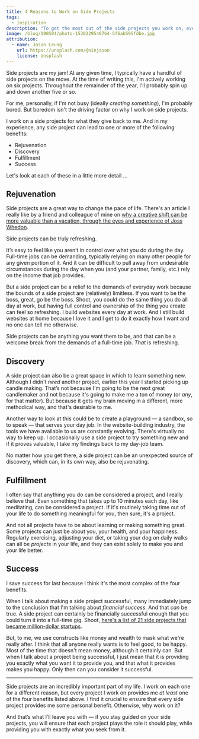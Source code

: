 ```yaml
---
title: 4 Reasons to Work on Side Projects
tags:
  - inspiration
description: "To get the most out of the side projects you work on, every project should provide you with at least one of four key benefits."
image: /blog/190504/photo-1530229540764-5f6ab595fdbe.jpg
attribution:
  - name: Jason Leung
    url: https://unsplash.com/@ninjason
    license: Unsplash
---
```


Side projects are my jam! At any given time, I typically have a handful of side projects on the move. At the time of writing this, I'm actively working on six projects. Throughout the remainder of the year, I'll probably spin up and down another five or so.

For me, personally, if I'm not busy (ideally _creating something_), I'm probably bored. But boredom isn't the driving factor on why I work on side projects.

I work on a side projects for what they give back to me. And in my experience, any side project can lead to one or more of the following benefits:

- Rejuvenation
- Discovery
- Fulfillment
- Success

Let's look at each of these in a little more detail ...

## Rejuvenation

Side projects are a great way to change the pace of life. There's an article I really like by a friend and colleague of mine on [why a creative shift can be more valuable than a vacation, through the eyes and experience of Joss Whedon](https://www.fastcompany.com/1681608/why-you-need-a-creative-shift-instead-of-a-vacation-as-explained-by-joss-whedon).

Side projects can be truly refreshing.

It’s easy to feel like you aren’t in control over what you do during the day. Full-time jobs can be demanding, typically relying on many other people for any given portion of it. And it can be difficult to pull away from undesirable circumstances during the day when you (and your partner, family, etc.) rely on the income that job provides.

But a side project can be a relief to the demands of everyday work because the bounds of a side project are (relatively) limitless. If you want to be the boss, great, go be the boss. Shoot, you could do the same thing you do all day at work, but having full control and ownership of the thing you create can feel so refreshing. I build websites every day at work. And I still build websites at home because I love it and I get to do it exactly how I want and no one can tell me otherwise.

Side projects can be anything you want them to be, and that can be a welcome break from the demands of a full-time job. _That_ is refreshing.

## Discovery

A side project can also be a great space in which to learn something new. Although I didn't _need_ another project, earlier this year I started picking up candle making. That’s not because I'm going to be the next great candlemaker and not because it's going to make me a ton of money (or _any_, for that matter). But because it gets my brain moving in a different, more methodical way, and that's desirable to me.

Another way to look at this could be to create a playground — a sandbox, so to speak — that serves your day job. In the website-building industry, the tools we have available to us are constantly evolving. There's virtually no way to keep up. I occasionally use a side project to try something new and if it proves valuable, I take my findings back to my day-job team.

No matter how you get there, a side project can be an unexpected source of discovery, which can, in its own way, also be rejuvenating.

## Fulfillment

I often say that anything you do can be considered a project, and I really believe that. Even something that takes up to 10 minutes each day, like meditating, can be considered a project. If it's routinely taking time out of your life to do something meaningful for you, then sure, it's a project.

And not all projects have to be about learning or making something great. Some projects can just be about you, your health, and your happiness. Regularly exercising, adjusting your diet, or taking your dog on daily walks can all be _projects_ in your life, and they can exist solely to make you and your life better.

## Success

I save success for last because I think it's the most complex of the four benefits.

When I talk about making a side project successful, many immediately jump to the conclusion that I'm talking about _financial success_. And that _can_ be true. A side project can certainly be financially successful enough that you could turn it into a full-time gig. Shoot, [here's a list of 21 side projects that became million-dollar startups](https://www.inc.com/jeff-haden/21-side-projects-that-became-million-dollar-startups-and-how-yours-can-too).

But, to me, we use constructs like money and wealth to mask what we're really after. I think that all anyone really wants is to feel good, to be happy. Most of the time that doesn't mean money, although it certainly can. But when I talk about a project being successful, I just mean that it is providing you exactly what you want it to provide you, and that what it provides makes you happy. Only then can you consider it successful.

---

Side projects are an incredibly important part of my life. I work on each one for a different reason, but every project I work on provides me _at least_ one of the four benefits listed above. I find it crucial to ensure that every side project provides me some personal benefit. Otherwise, why work on it?

And that’s what I’ll leave you with — if you stay guided on your side projects, you will ensure that each project plays the role it should play, while providing you with exactly what you seek from it.
